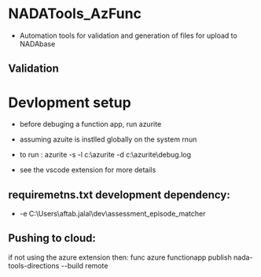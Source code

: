 
# NADATools_AzFunc
- Automation tools for validation and generation of files for upload to NADAbase

## Validation

# Devlopment setup
* before debuging a function app, run azurite
* assuming azuite is instlled globally on the system rnun

* to run : azurite -s -l c:\azurite -d c:\azurite\debug.log
* see the vscode extension for more details

##  requiremetns.txt development dependency:
* -e C:\\Users\\aftab.jalal\\dev\\assessment_episode_matcher


## Pushing to cloud:
if not using the azure extension then:
func azure functionapp publish nada-tools-directions --build remote